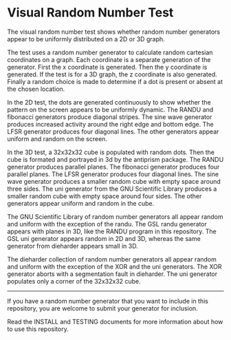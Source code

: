 # Visual Random Number Test

The visual random number test shows whether random number
generators appear to be uniformly distributed on a 2D or 3D
graph.

The test uses a random number generator to calculate
random cartesian coordinates on a graph.  Each coordinate
is a separate generation of the generator.  First the
x coordinate is generated.  Then the y coordinate is
generated.  If the test is for a 3D graph, the z coordinate
is also generated.  Finally a random choice is made to
determine if a dot is present or absent at the chosen
location.

In the 2D test, the dots are generated continuously to
show whether the pattern on the screen appears to be uniformly
dynamic.  The RANDU and fibonacci generators produce diagonal
stripes.  The sine wave generator produces increased activity
around the right edge and bottom edge.  The LFSR generator
produces four diagonal lines.  The other generators appear uniform
and random on the screen.

In the 3D test, a 32x32x32 cube is populated with random dots.
Then the cube is formated and portrayed in 3d by the antiprism
package.  The RANDU generator produces parallel planes.
The fibonacci generator produces four parallel planes. 
The LFSR generator produces four diagonal lines.
The sine wave generator produces a smaller random cube with
empty space around three sides.  The uni generator from the
GNU Scientific Library produces a smaller random cube with
empty space around four sides.  The other generators appear
uniform and random in the cube.

The GNU Scientific Library of random number generators all
appear random and uniform with the exception of the randu.
The GSL randu generator appears with planes in 3D, like the
RANDU program in this repository.  The GSL uni generator appears
random in 2D and 3D, whereas the same generator from dieharder
appears small in 3D.

The dieharder collection of random number generators all
appear random and uniform with the exception of the XOR
and the uni generators.  The XOR generator aborts with a
segmentation fault in dieharder.  The uni generator populates
only a corner of the 32x32x32 cube.  

-----------------------------------------------------------

If you have a random number generator that you want to include
in this repository, you are welcome to submit your generator for
inclusion.

Read the INSTALL and TESTING documents for more information
about how to use this repository.
